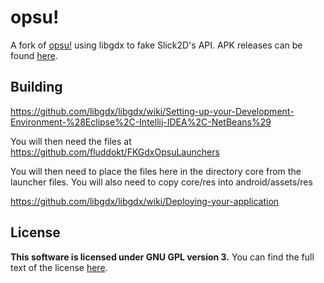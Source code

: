 # opsu!
A fork of [opsu!](https://github.com/itdelatrisu/opsu) using libgdx to fake Slick2D's API.
APK releases can be found [here](https://github.com/fluddokt/opsu/releases).

## Building

https://github.com/libgdx/libgdx/wiki/Setting-up-your-Development-Environment-%28Eclipse%2C-Intellij-IDEA%2C-NetBeans%29

You will then need the files at
https://github.com/fluddokt/FKGdxOpsuLaunchers

You will then need to place the files here in the directory core from the launcher files.
You will also need to copy core/res into android/assets/res

https://github.com/libgdx/libgdx/wiki/Deploying-your-application


## License
**This software is licensed under GNU GPL version 3.**
You can find the full text of the license [here](LICENSE).
 
